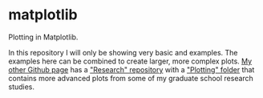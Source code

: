 # matplotlib
Plotting in Matplotlib.

In this repository I will only be showing very basic and examples. The examples here can be combined to create larger, more complex plots. [My other Github page](https://github.com/mtbk24/) has a ["Research" repository](https://github.com/mtbk24/Research/) with a ["Plotting" folder](https://github.com/mtbk24/Research/tree/master/Plotting) that contains more advanced plots from some of my graduate school research studies. 
